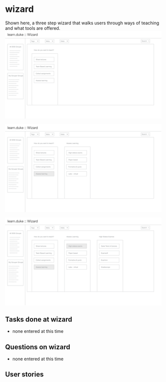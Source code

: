 # wizard
Shown here, a three step wizard that walks users through ways of teaching and what tools are offered.
![](../_assets/5.png)

![](../_assets/6.png)

![](../_assets/7.png)

## Tasks done at wizard
* none entered at this time

## Questions on wizard
* none entered at this time

## User stories
